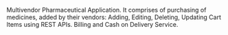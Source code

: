 Multivendor Pharmaceutical Application. It comprises of purchasing of medicines, added by their vendors:
Adding, Editing, Deleting, Updating Cart Items using REST APIs. 
Billing and Cash on Delivery Service.
